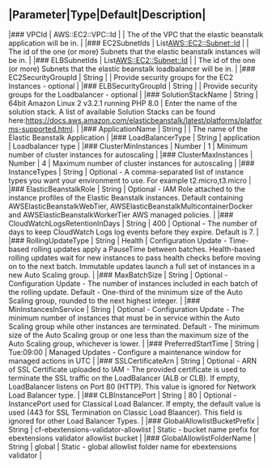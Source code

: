 |Parameter|Type|Default|Description|
----
|### VPCId | AWS::EC2::VPC::Id  | | The of the VPC that the elastic beanstalk application will be in. |
|### EC2SubnetIds | List<AWS::EC2::Subnet::Id>  | | The id of the one (or more) Subnets that the elastic beanstalk instances will be in. |
|### ELBSubnetIds | List<AWS::EC2::Subnet::Id>  | | The id of the one (or more) Subnets that the elastic beanstalk loadbalancer will be in. |
|### EC2SecurityGroupId | String  | | Provide security groups for the EC2 Instances - optional |
|### ELBSecurityGroupId | String  | | Provide security groups for the Loadbalancer - optional |
|### SolutionStackName | String | 64bit Amazon Linux 2 v3.2.1 running PHP 8.0 | Enter the name of the solution stack. A list of available Solution Stacks can be found here:https://docs.aws.amazon.com/elasticbeanstalk/latest/platforms/platforms-supported.html. |
|### ApplicationName | String  | | The name of the Elastic Beanstalk Application |
|### LoadBalancerType | String | application | Loadbalancer type |
|### ClusterMinInstances | Number | 1 | Minimum number of cluster instances for autoscaling |
|### ClusterMaxInstances | Number | 4 | Maximum number of cluster instances for autoscaling |
|### InstanceTypes | String  | Optional - A comma-separated list of instance types you want your environment to use. For example t2.micro,t3.micro |
|### ElasticBeanstalkRole | String  | Optional - IAM Role attached to the instance profiles of the Elastic Beanstalk instances. Default containing AWSElasticBeanstalkWebTier, AWSElasticBeanstalkMulticontainerDocker and AWSElasticBeanstalkWorkerTier AWS managed policies. |
|### CloudWatchLogsRetentionInDays | String | 400 | Optional - The number of days to keep CloudWatch Logs log events before they expire. Default is 7. |
|### RollingUpdateType | String | Health | Configuration Update - Time-based rolling updates apply a PauseTime between batches. Health-based rolling updates wait for new instances to pass health checks before moving on to the next batch. Immutable updates launch a full set of instances in a new Auto Scaling group. |
|### MaxBatchSize | String  | Optional - Configuration Update - The number of instances included in each batch of the rolling update. Default - One-third of the minimum size of the Auto Scaling group, rounded to the next highest integer. |
|### MinInstancesInService | String  | Optional - Configuration Update - The minimum number of instances that must be in service within the Auto Scaling group while other instances are terminated. Default - The minimum size of the Auto Scaling group or one less than the maximum size of the Auto Scaling group, whichever is lower. |
|### PreferredStartTime | String | Tue:09:00 | Managed Updates - Configure a maintenance window for managed actions in UTC |
|### SSLCertificateArn | String  | Optional - ARN of SSL Certificate uploaded to IAM - The provided certificate is used to terminate the SSL traffic on the LoadBalancer (ALB or CLB). If empty, LoadBalancer listens on Port 80 (HTTP). This value is ignored for Network Load Balancer type. |
|### CLBInstancePort | String | 80 | Optional - InstancePort used for Classical Load Balancer. If empty, the default value is used (443 for SSL Termination on Classic Load Blaancer). This field is ignored for other Load Balancer Types. |
|### GlobalAllowlistBucketPrefix | String | cf-ebextensions-validator-allowlist | Static - bucket name prefix for ebextensions validator allowlist bucket |
|### GlobalAllowlistFolderName | String | global | Static - global allowlist folder name for ebextensions validator |
